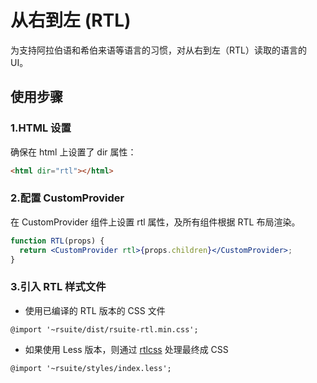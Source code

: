 # 从右到左 (RTL)

为支持阿拉伯语和希伯来语等语言的习惯，对从右到左（RTL）读取的语言的 UI。

## 使用步骤

### 1.HTML 设置

确保在 html 上设置了 dir 属性：

```html
<html dir="rtl"></html>
```

### 2.配置 CustomProvider

在 CustomProvider 组件上设置 rtl 属性，及所有组件根据 RTL 布局渲染。

```jsx
function RTL(props) {
  return <CustomProvider rtl>{props.children}</CustomProvider>;
}
```

### 3.引入 RTL 样式文件

- 使用已编译的 RTL 版本的 CSS 文件

```less
@import '~rsuite/dist/rsuite-rtl.min.css';
```

- 如果使用 Less 版本，则通过 [rtlcss](https://rtlcss.com/) 处理最终成 CSS

```less
@import '~rsuite/styles/index.less';
```
